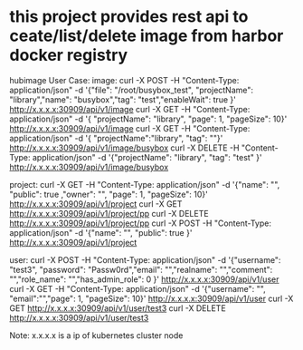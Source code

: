 # this project provides rest api to ceate/list/delete image from harbor docker registry

hubimage User Case:
image:
curl -X POST  -H "Content-Type: application/json" -d '{"file": "/root/busybox_test", "projectName": "library","name": "busybox","tag": "test","enableWait": true }'  http://x.x.x.x:30909/api/v1/image
curl -X GET  -H "Content-Type: application/json" -d '{ "projectName": "library", "page": 1, "pageSize": 10}'  http://x.x.x.x:30909/api/v1/image
curl -X GET  -H "Content-Type: application/json" -d '{ "projectName":"library", "tag": ""}'  http://x.x.x.x:30909/api/v1/image/busybox
curl -X DELETE  -H "Content-Type: application/json" -d '{"projectName": "library", "tag": "test" }'  http://x.x.x.x:30909/api/v1/image/busybox

project:
curl -X GET  -H "Content-Type: application/json" -d '{"name": "", "public": true ,"owner": "", "page": 1, "pageSize": 10}'  http://x.x.x.x:30909/api/v1/project
curl -X GET  http://x.x.x.x:30909/api/v1/project/pp
curl -X DELETE  http://x.x.x.x:30909/api/v1/project/pp
curl -X POST  -H "Content-Type: application/json" -d '{"name": "", "public": true }'  http://x.x.x.x:30909/api/v1/project

user:
curl -X POST  -H "Content-Type: application/json" -d '{"username": "test3", "password": "Passw0rd","email": "","realname": "","comment": "","role_name": "","has_admin_role": 0 }'  http://x.x.x.x:30909/api/v1/user
curl -X GET  -H "Content-Type: application/json" -d '{"username": "", "email":"","page": 1, "pageSize": 10}'  http://x.x.x.x:30909/api/v1/user
curl -X GET http://x.x.x.x:30909/api/v1/user/test3
curl -X DELETE http://x.x.x.x:30909/api/v1/user/test3

Note: x.x.x.x is a ip of kubernetes cluster node
